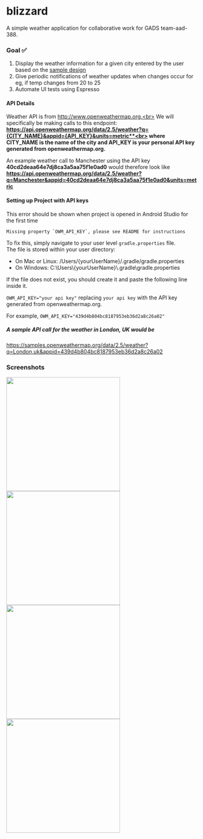 

# blizzard
A simple weather application for collaborative work for GADS team-aad-388. 

### Goal ✅

 1. Display the weather information for a given city entered by the user
    based on the <a href ="https://github.com/rafsanjani/blizzard/blob/master/design/Blizzard.xd">
    sample design</a>
 2. Give periodic notifications of weather updates when changes occur for eg, if temp changes from 20 to 25
 3. Automate UI tests using Espresso

#### API Details
Weather API is from http://www.openweathermap.org.<br>
We will specifically be making calls to this endpoint:<br>
**https://api.openweathermap.org/data/2.5/weather?q={CITY_NAME}&appid={API_KEY}&units=metric**<br>
where CITY_NAME is the name of the city and API_KEY is your personal API key generated from openweathermap.org.**

An example weather call to Manchester using the API key **40cd2deaa64e7dj8ca3a5aa75f1e0ad0** would therefore look like <br> **https://api.openweathermap.org/data/2.5/weather?q=Manchester&appid=40cd2deaa64e7dj8ca3a5aa75f1e0ad0&units=metric**

#### Setting up Project with API keys
This error should be shown when project is opened in Android Studio for the first time

    Missing property `OWM_API_KEY`, please see README for instructions
   
To fix this, simply navigate to your user level `gradle.properties` file. <br>
The file is stored within your user directory:
 - On Mac or Linux: /Users/{yourUserName}/.gradle/gradle.properties
 - On Windows: C:\Users\\{yourUserName}\\.gradle\gradle.properties
 
If the file does not exist, you should create it and paste the following line inside it. 

   `OWM_API_KEY="your api key"` replacing `your api key` with the API key generated from openweathermap.org. <br>
   
   For example,
   `OWM_API_KEY="439d4b804bc8187953eb36d2a8c26a02"`

##### A sample API call for the weather in London, UK would be <br>
https://samples.openweathermap.org/data/2.5/weather?q=London,uk&appid=439d4b804bc8187953eb36d2a8c26a02

<h3>Screenshots</h3>
<p float="left">
  <img src="https://github.com/lokaimoma/blizzard/blob/master/screenshots/1.jpg" width="300" />
  <img src="https://github.com/lokaimoma/blizzard/blob/master/screenshots/2.jpg" width="300" /> 
  <img src="https://github.com/lokaimoma/blizzard/blob/master/screenshots/3.jpg" width="300" />
  <img src="https://github.com/lokaimoma/blizzard/blob/master/screenshots/4.jpg" width="300" />
</p>

